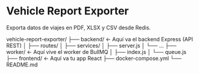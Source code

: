 # Vehicle Report Exporter

Exporta datos de viajes en PDF, XLSX y CSV desde Redis.


vehicle-report-exporter/
├── backend/              ← Aquí va el backend Express (API REST)
│   ├── routes/
│   ├── services/
│   ├── server.js
│   └── ...
├── worker/               ← Aquí vive el worker de BullMQ
│   ├── index.js
│   └── queue.js
├── frontend/             ← Aquí va tu app React
├── docker-compose.yml
└── README.md
